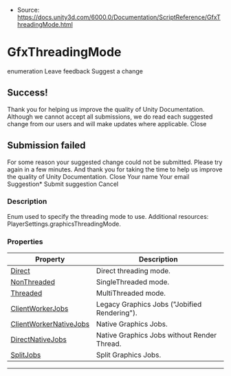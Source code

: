 * Source: https://docs.unity3d.com/6000.0/Documentation/ScriptReference/GfxThreadingMode.html

# GfxThreadingMode
enumeration
Leave feedback
Suggest a change
## Success!
Thank you for helping us improve the quality of Unity Documentation. Although we cannot accept all submissions, we do read each suggested change from our users and will make updates where applicable.
Close
## Submission failed
For some reason your suggested change could not be submitted. Please <a>try again</a> in a few minutes. And thank you for taking the time to help us improve the quality of Unity Documentation.
Close
Your name Your email Suggestion* Submit suggestion
Cancel
### Description
Enum used to specify the threading mode to use.
Additional resources: PlayerSettings.graphicsThreadingMode.
### Properties
Property | Description  
---|---  
[Direct](https://docs.unity3d.com/6000.0/Documentation/ScriptReference/GfxThreadingMode.Direct.html) | Direct threading mode.  
[NonThreaded](https://docs.unity3d.com/6000.0/Documentation/ScriptReference/GfxThreadingMode.NonThreaded.html) | SingleThreaded mode.  
[Threaded](https://docs.unity3d.com/6000.0/Documentation/ScriptReference/GfxThreadingMode.Threaded.html) | MultiThreaded mode.  
[ClientWorkerJobs](https://docs.unity3d.com/6000.0/Documentation/ScriptReference/GfxThreadingMode.ClientWorkerJobs.html) | Legacy Graphics Jobs ("Jobified Rendering").  
[ClientWorkerNativeJobs](https://docs.unity3d.com/6000.0/Documentation/ScriptReference/GfxThreadingMode.ClientWorkerNativeJobs.html) | Native Graphics Jobs.  
[DirectNativeJobs](https://docs.unity3d.com/6000.0/Documentation/ScriptReference/GfxThreadingMode.DirectNativeJobs.html) | Native Graphics Jobs without Render Thread.  
[SplitJobs](https://docs.unity3d.com/6000.0/Documentation/ScriptReference/GfxThreadingMode.SplitJobs.html) | Split Graphics Jobs.  
* * *
